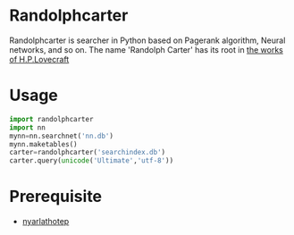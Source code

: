 Randolphcarter
==============
Randolphcarter is searcher in Python based on Pagerank algorithm, Neural networks, and so on.
The name 'Randolph Carter' has its root in [the works of H.P.Lovecraft](http://en.wikipedia.org/wiki/Randolph_Carter)

Usage
=======
```python
import randolphcarter
import nn
mynn=nn.searchnet('nn.db')
mynn.maketables()
carter=randolphcarter('searchindex.db')
carter.query(unicode('Ultimate','utf-8'))
```

Prerequisite
========
- [nyarlathotep](https://github.com/zedoul/nyarlathotep)

